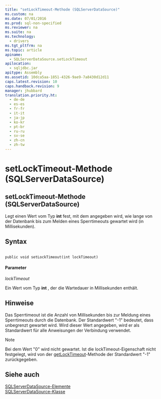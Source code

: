 ```yaml
---
title: "setLockTimeout-Methode (SQLServerDataSource)"
ms.custom: na
ms.date: 07/01/2016
ms.prod: sql-non-specified
ms.reviewer: na
ms.suite: na
ms.technology: 
  - drivers
ms.tgt_pltfrm: na
ms.topic: article
apiname: 
  - SQLServerDataSource.setLockTimeout
apilocation: 
  - sqljdbc.jar
apitype: Assembly
ms.assetid: 10dca5aa-1851-4326-9ae9-7a8430d12d11
caps.latest.revision: 10
caps.handback.revision: 9
manager: jhubbard
translation.priority.ht: 
  - de-de
  - es-es
  - fr-fr
  - it-it
  - ja-jp
  - ko-kr
  - pt-br
  - ru-ru
  - sv-se
  - zh-cn
  - zh-tw
---
```

# setLockTimeout-Methode (SQLServerDataSource)
    
## setLockTimeout\-Methode \(SQLServerDataSource\)  
 Legt einen Wert vom Typ **int** fest, mit dem angegeben wird, wie lange von der Datenbank bis zum Melden eines Sperrtimeouts gewartet wird \(in Millisekunden\).  
  
## Syntax  
  
```  
  
public void setLockTimeout(int lockTimeout)  
```  
  
#### Parameter  
 *lockTimeout*  
  
 Ein Wert vom Typ **int** , der die Wartedauer in Millisekunden enthält.  
  
## Hinweise  
 Das Sperrtimeout ist die Anzahl von Millisekunden bis zur Meldung eines Sperrtimeouts durch die Datenbank. Der Standardwert "\-1" bedeutet, dass unbegrenzt gewartet wird. Wird dieser Wert angegeben, wird er als Standardwert für alle Anweisungen der Verbindung verwendet.  
  
> [!NOTE]  
>  Bei dem Wert "0" wird nicht gewartet. Ist die lockTimeout\-Eigenschaft nicht festgelegt, wird von der [getLockTimeout](../content/getLockTimeout-Method--SQLServerDataSource-.md)\-Methode der Standardwert "\-1" zurückgegeben.  
  
## Siehe auch  
 [SQLServerDataSource-Elemente](../content/SQLServerDataSource-Members.md)   
 [SQLServerDataSource-Klasse](../content/SQLServerDataSource-Class.md)  
  
  